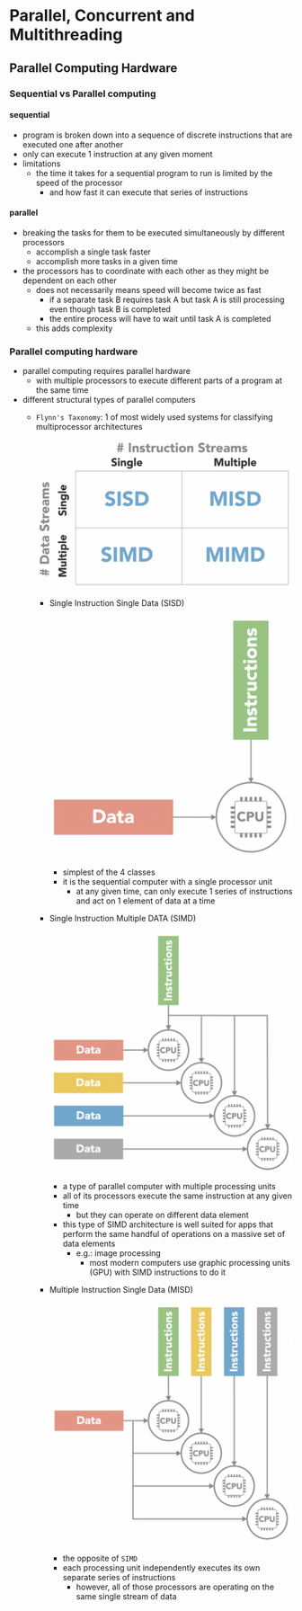 # Parallel, Concurrent and Multithreading
## Parallel Computing Hardware
### Sequential vs Parallel computing
#### sequential
- program is broken down into a sequence of discrete instructions that are executed one after another
- only can execute 1 instruction at any given moment
- limitations
  - the time it takes for a sequential program to run is limited by the speed of the processor
    - and how fast it can execute that series of instructions
#### parallel
- breaking the tasks for them to be executed simultaneously by different processors
  - accomplish a single task faster
  - accomplish more tasks in a given time
- the processors has to coordinate with each other as they might be dependent on each other
  - does not necessarily means speed will become twice as fast
    - if a separate task B requires task A but task A is still processing even though task B is completed
    - the entire process will have to wait until task A is completed
  - this adds complexity
### Parallel computing hardware
- parallel computing requires parallel hardware
  - with multiple processors to execute different parts of a program at the same time
- different structural types of parallel computers
  - `Flynn's Taxonomy`: 1 of most widely used systems for classifying multiprocessor architectures
  
    ![Flynn Taxonomy](../../images/flynnTaxonomy.png)
  
    - Single Instruction Single Data (SISD)
    
      ![SISD](../../images/sisd.png)
      
      - simplest of the 4 classes
      - it is the sequential computer with a single processor unit
        - at any given time, can only execute 1 series of instructions and act on 1 element of data at a time
    - Single Instruction Multiple DATA (SIMD)

      ![SIMD](../../images/simd.png)
      
      - a type of parallel computer with multiple processing units
      - all of its processors execute the same instruction at any given time
        - but they can operate on different data element
      - this type of SIMD architecture is well suited for apps that perform the same handful of operations on a massive set of data elements
        - e.g.: image processing
          - most modern computers use graphic processing units (GPU) with SIMD instructions to do it
    - Multiple Instruction Single Data (MISD)
    
      ![MISD](../../images/misd.png)
      
      - the opposite of `SIMD`
      - each processing unit independently executes its own separate series of instructions
        - however, all of those processors are operating on the same single stream of data
